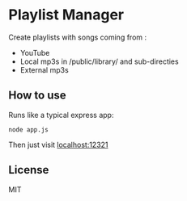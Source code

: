# Playlist Manager

Create playlists with songs coming from :
- YouTube
- Local mp3s in /public/library/ and sub-directies
- External mp3s

## How to use

Runs like a typical express app:

    node app.js

Then just visit [localhost:12321](http://localhost:12321)

## License
MIT
